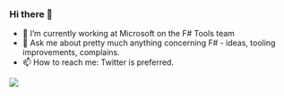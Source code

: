 ### Hi there 👋

- 🔭 I’m currently working at Microsoft on the F# Tools team
- 💬 Ask me about pretty much anything concerning F# - ideas, tooling improvements, complains. 
- 📫 How to reach me: Twitter is preferred.

<img src="https://github-readme-stats.vercel.app/api?username=T-Gro&show_icons=true&theme=merko&include_all_commits=true" />

<!--
**T-Gro/T-Gro** is a ✨ _special_ ✨ repository because its `README.md` (this file) appears on your GitHub profile.

Here are some ideas to get you started:

- 🔭 I’m currently working on ...
- 🌱 I’m currently learning ...
- 👯 I’m looking to collaborate on ...
- 🤔 I’m looking for help with ...
- 💬 Ask me about ...
- 📫 How to reach me: ...
- 😄 Pronouns: ...
- ⚡ Fun fact: ...
-->
